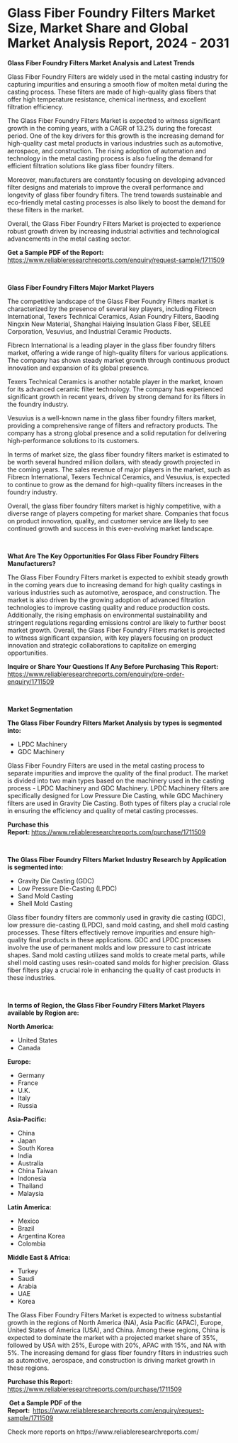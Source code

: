 <p><h1>Glass Fiber Foundry Filters Market Size, Market Share and Global Market Analysis Report, 2024 - 2031</h1></p><p><strong>Glass Fiber Foundry Filters Market Analysis and Latest Trends</strong></p>
<p><p>Glass Fiber Foundry Filters are widely used in the metal casting industry for capturing impurities and ensuring a smooth flow of molten metal during the casting process. These filters are made of high-quality glass fibers that offer high temperature resistance, chemical inertness, and excellent filtration efficiency.</p><p>The Glass Fiber Foundry Filters Market is expected to witness significant growth in the coming years, with a CAGR of 13.2% during the forecast period. One of the key drivers for this growth is the increasing demand for high-quality cast metal products in various industries such as automotive, aerospace, and construction. The rising adoption of automation and technology in the metal casting process is also fueling the demand for efficient filtration solutions like glass fiber foundry filters.</p><p>Moreover, manufacturers are constantly focusing on developing advanced filter designs and materials to improve the overall performance and longevity of glass fiber foundry filters. The trend towards sustainable and eco-friendly metal casting processes is also likely to boost the demand for these filters in the market.</p><p>Overall, the Glass Fiber Foundry Filters Market is projected to experience robust growth driven by increasing industrial activities and technological advancements in the metal casting sector.</p></p>
<p><strong>Get a Sample PDF of the Report:&nbsp;</strong> <a href="https://www.reliableresearchreports.com/enquiry/request-sample/1711509">https://www.reliableresearchreports.com/enquiry/request-sample/1711509</a></p>
<p>&nbsp;</p>
<p><strong>Glass Fiber Foundry Filters Major Market Players</strong></p>
<p><p>The competitive landscape of the Glass Fiber Foundry Filters market is characterized by the presence of several key players, including Fibrecn International, Texers Technical Ceramics, Asian Foundry Filters, Baoding Ningxin New Material, Shanghai Haiying Insulation Glass Fiber, SELEE Corporation, Vesuvius, and Industrial Ceramic Products.</p><p>Fibrecn International is a leading player in the glass fiber foundry filters market, offering a wide range of high-quality filters for various applications. The company has shown steady market growth through continuous product innovation and expansion of its global presence.</p><p>Texers Technical Ceramics is another notable player in the market, known for its advanced ceramic filter technology. The company has experienced significant growth in recent years, driven by strong demand for its filters in the foundry industry.</p><p>Vesuvius is a well-known name in the glass fiber foundry filters market, providing a comprehensive range of filters and refractory products. The company has a strong global presence and a solid reputation for delivering high-performance solutions to its customers.</p><p>In terms of market size, the glass fiber foundry filters market is estimated to be worth several hundred million dollars, with steady growth projected in the coming years. The sales revenue of major players in the market, such as Fibrecn International, Texers Technical Ceramics, and Vesuvius, is expected to continue to grow as the demand for high-quality filters increases in the foundry industry.</p><p>Overall, the glass fiber foundry filters market is highly competitive, with a diverse range of players competing for market share. Companies that focus on product innovation, quality, and customer service are likely to see continued growth and success in this ever-evolving market landscape.</p></p>
<p>&nbsp;</p>
<p><strong>What Are The Key Opportunities For Glass Fiber Foundry Filters Manufacturers?</strong></p>
<p><p>The Glass Fiber Foundry Filters market is expected to exhibit steady growth in the coming years due to increasing demand for high quality castings in various industries such as automotive, aerospace, and construction. The market is also driven by the growing adoption of advanced filtration technologies to improve casting quality and reduce production costs. Additionally, the rising emphasis on environmental sustainability and stringent regulations regarding emissions control are likely to further boost market growth. Overall, the Glass Fiber Foundry Filters market is projected to witness significant expansion, with key players focusing on product innovation and strategic collaborations to capitalize on emerging opportunities.</p></p>
<p><strong>Inquire or Share Your Questions If Any Before Purchasing This Report:</strong> <a href="https://www.reliableresearchreports.com/enquiry/pre-order-enquiry/1711509">https://www.reliableresearchreports.com/enquiry/pre-order-enquiry/1711509</a></p>
<p>&nbsp;</p>
<p><strong>Market Segmentation</strong></p>
<p><strong>The Glass Fiber Foundry Filters Market Analysis by types is segmented into:</strong></p>
<p><ul><li>LPDC Machinery</li><li>GDC Machinery</li></ul></p>
<p><p>Glass Fiber Foundry Filters are used in the metal casting process to separate impurities and improve the quality of the final product. The market is divided into two main types based on the machinery used in the casting process - LPDC Machinery and GDC Machinery. LPDC Machinery filters are specifically designed for Low Pressure Die Casting, while GDC Machinery filters are used in Gravity Die Casting. Both types of filters play a crucial role in ensuring the efficiency and quality of metal casting processes.</p></p>
<p><strong>Purchase this Report:&nbsp;</strong><a href="https://www.reliableresearchreports.com/purchase/1711509">https://www.reliableresearchreports.com/purchase/1711509</a></p>
<p>&nbsp;</p>
<p><strong>The Glass Fiber Foundry Filters Market Industry Research by Application is segmented into:</strong></p>
<p><ul><li>Gravity Die Casting (GDC)</li><li>Low Pressure Die-Casting (LPDC)</li><li>Sand Mold Casting</li><li>Shell Mold Casting</li></ul></p>
<p><p>Glass fiber foundry filters are commonly used in gravity die casting (GDC), low pressure die-casting (LPDC), sand mold casting, and shell mold casting processes. These filters effectively remove impurities and ensure high-quality final products in these applications. GDC and LPDC processes involve the use of permanent molds and low pressure to cast intricate shapes. Sand mold casting utilizes sand molds to create metal parts, while shell mold casting uses resin-coated sand molds for higher precision. Glass fiber filters play a crucial role in enhancing the quality of cast products in these industries.</p></p>
<p>&nbsp;</p>
<p><strong>In terms of Region, the Glass Fiber Foundry Filters Market Players available by Region are:</strong></p>
<p>
    <p> <strong> North America: </strong>
        <ul>
            <li>United States</li>
            <li>Canada</li>
        </ul>
        </p> 
    <p> <strong> Europe: </strong>
        <ul>
            <li>Germany</li>
            <li>France</li>
            <li>U.K.</li>
            <li>Italy</li>
            <li>Russia</li>
        </ul>
        </p> 
    <p> <strong> Asia-Pacific: </strong>
        <ul>
            <li>China</li>
            <li>Japan</li>
            <li>South Korea</li>
            <li>India</li>
            <li>Australia</li>
            <li>China Taiwan</li>
            <li>Indonesia</li>
            <li>Thailand</li>
            <li>Malaysia</li>
        </ul>
        </p> 
    <p> <strong> Latin America: </strong>
        <ul>
            <li>Mexico</li>
            <li>Brazil</li>
            <li>Argentina Korea</li>
            <li>Colombia</li>
        </ul>
        </p> 
    <p> <strong> Middle East & Africa: </strong>
        <ul>
            <li>Turkey</li>
            <li>Saudi</li>
            <li>Arabia</li>
            <li>UAE</li>
            <li>Korea</li>
        </ul>
    </p>
    </p>
<p><p>The Glass Fiber Foundry Filters Market is expected to witness substantial growth in the regions of North America (NA), Asia Pacific (APAC), Europe, United States of America (USA), and China. Among these regions, China is expected to dominate the market with a projected market share of 35%, followed by USA with 25%, Europe with 20%, APAC with 15%, and NA with 5%. The increasing demand for glass fiber foundry filters in industries such as automotive, aerospace, and construction is driving market growth in these regions.</p></p>
<p><strong>Purchase this Report: </strong><a href="https://www.reliableresearchreports.com/purchase/1711509">https://www.reliableresearchreports.com/purchase/1711509</a></p>
<p>&nbsp;<strong>Get a Sample PDF of the Report:&nbsp;&nbsp;</strong><a href="https://www.reliableresearchreports.com/enquiry/request-sample/1711509">https://www.reliableresearchreports.com/enquiry/request-sample/1711509</a></p>
<p><strong></strong></p>
<p>Check more reports on https://www.reliableresearchreports.com/</p>